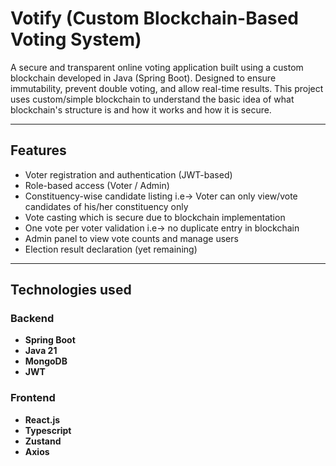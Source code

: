 # Votify (Custom Blockchain-Based Voting System)

A secure and transparent online voting application built using a custom blockchain developed in Java (Spring Boot). 
Designed to ensure immutability, prevent double voting, and allow real-time results. This project uses custom/simple blockchain to understand the basic idea of what blockchain's structure is and how it works and how it is secure.

---

## Features

- Voter registration and authentication (JWT-based)
- Role-based access (Voter / Admin)
- Constituency-wise candidate listing i.e-> Voter can only view/vote candidates of his/her constituency only
- Vote casting which is secure due to blockchain implementation
- One vote per voter validation i.e-> no duplicate entry in blockchain
- Admin panel to view vote counts and manage users
- Election result declaration (yet remaining)
---

## Technologies used

### Backend
- **Spring Boot** 
- **Java 21** 
- **MongoDB** 
- **JWT** 

### Frontend
- **React.js**
- **Typescript**
- **Zustand** 
- **Axios** 

